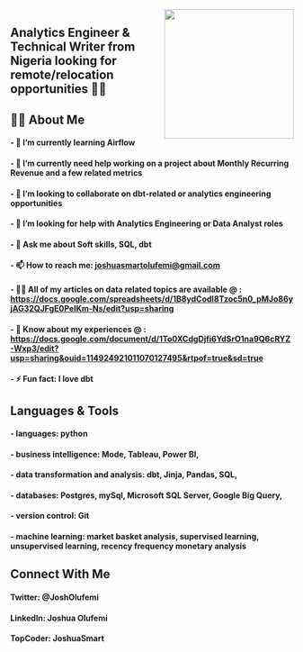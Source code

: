 <img align='right' src="https://media.giphy.com/media/M9gbBd9nbDrOTu1Mqx/giphy.gif" width="230">

## Analytics Engineer & Technical Writer from Nigeria looking for remote/relocation opportunities 👨‍💻


## 🙋‍♂️ About Me
#### - 🌱 I’m currently learning Airflow
#### - 🔭 I’m currently need help working on a project about Monthly Recurring Revenue and a few related metrics
#### - 👯 I’m looking to collaborate on dbt-related or analytics engineering opportunities
#### - 🤝 I’m looking for help with Analytics Engineering or Data Analyst roles
#### - 💬 Ask me about Soft skills, SQL, dbt
#### - 📫 How to reach me: joshuasmartolufemi@gmail.com
#### - 👨‍💻 All of my articles on data related topics are available @ : https://docs.google.com/spreadsheets/d/1B8ydCodl8Tzoc5n0_pMJo86yjAG32QJFgE0PeIKm-Ns/edit?usp=sharing
#### - 📄 Know about my experiences @ : https://docs.google.com/document/d/1To0XCdgDjfi6YdSrO1na9Q6cRYZ-Wxp3/edit?usp=sharing&ouid=114924921011070127495&rtpof=true&sd=true
#### - ⚡ Fun fact: I love dbt 


## Languages & Tools
#### -   languages: python
        
#### -   business intelligence: Mode, Tableau, Power BI,
        
#### -  data transformation and analysis: dbt, Jinja, Pandas, SQL,
        
#### -  databases: Postgres, mySql, Microsoft SQL Server, Google Big Query,
        
#### -  version control: Git
        
#### -  machine learning: market basket analysis, supervised learning, unsupervised learning, recency frequency monetary analysis


## Connect With Me

#### Twitter: @JoshOlufemi

#### LinkedIn: Joshua Olufemi

#### TopCoder: JoshuaSmart
